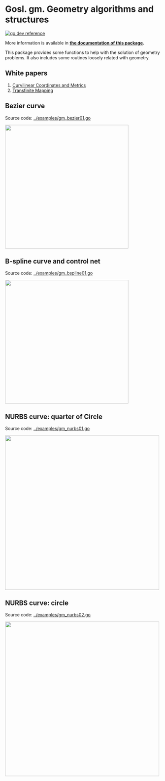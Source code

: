 # Gosl. gm. Geometry algorithms and structures

[![go.dev reference](https://img.shields.io/badge/go.dev-reference-007d9c?logo=go&logoColor=white&style=flat-square)](https://pkg.go.dev/github.com/cpmech/gosl/gm)

More information is available in **[the documentation of this package](https://pkg.go.dev/github.com/cpmech/gosl/gm).**

This package provides some functions to help with the solution of geometry problems. It also
includes some routines loosely related with geometry.

## White papers

1. [Curvilinear Coordinates and Metrics](https://github.com/cpmech/gosl/blob/master/doc/metrics.pdf)
2. [Transfinite Mapping](https://github.com/cpmech/gosl/blob/master/doc/transfinite.pdf)

## Bezier curve

Source code: <a href="../examples/gm_bezier01.go">../examples/gm_bezier01.go</a>

<div id="container">
<p><img src="../examples/figs/gm_bezier01.png" width="400"></p>
</div>

## B-spline curve and control net

Source code: <a href="../examples/gm_bspline01.go">../examples/gm_bspline01.go</a>

<div id="container">
<p><img src="../examples/figs/gm_bspline01.png" width="400"></p>
</div>

## NURBS curve: quarter of Circle

Source code: <a href="../examples/gm_nurbs01.go">../examples/gm_nurbs01.go</a>

<div id="container">
<p><img src="../examples/figs/gm_nurbs01.png" width="500"></p>
</div>

## NURBS curve: circle

Source code: <a href="../examples/gm_nurbs02.go">../examples/gm_nurbs02.go</a>

<div id="container">
<p><img src="../examples/figs/gm_nurbs02.png" width="500"></p>
</div>
